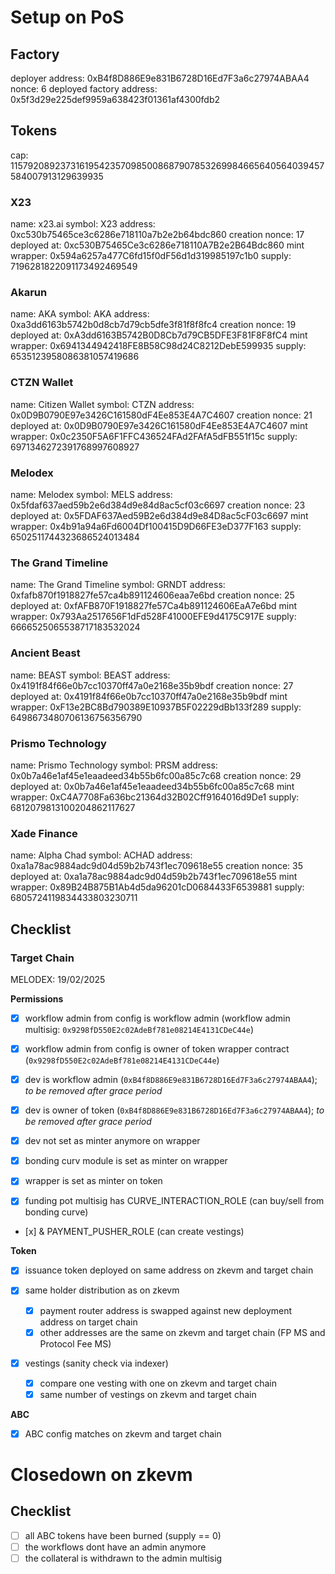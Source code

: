 # Setup on PoS

## Factory

deployer address: 0xB4f8D886E9e831B6728D16Ed7F3a6c27974ABAA4
nonce: 6
deployed factory address: 0x5f3d29e225def9959a638423f01361af4300fdb2

## Tokens

cap: 115792089237316195423570985008687907853269984665640564039457584007913129639935

### X23

name: x23.ai
symbol: X23
address: 0xc530b75465ce3c6286e718110a7b2e2b64bdc860
creation nonce: 17
deployed at: 0xc530B75465Ce3c6286e718110A7B2e2B64Bdc860
mint wrapper: 0x594a6257a477C6fd15f0dF56d1d319985197c1b0
supply: 7196281822091173492469549

### Akarun

name: AKA
symbol: AKA
address: 0xa3dd6163b5742b0d8cb7d79cb5dfe3f81f8f8fc4
creation nonce: 19
deployed at: 0xA3dd6163B5742B0D8Cb7d79CB5DFE3F81F8F8fC4
mint wrapper: 0x6941344942418FE8B58C98d24C8212DebE599935
supply: 6535123958086381057419686

### CTZN Wallet

name: Citizen Wallet
symbol: CTZN
address: 0x0D9B0790E97e3426C161580dF4Ee853E4A7C4607
creation nonce: 21
deployed at: 0x0D9B0790E97e3426C161580dF4Ee853E4A7C4607
mint wrapper: 0x0c2350F5A6F1FFC436524FAd2FAfA5dFB551f15c
supply: 6971346272391768997608927

### Melodex

name: Melodex
symbol: MELS
address: 0x5fdaf637aed59b2e6d384d9e84d8ac5cf03c6697
creation nonce: 23
deployed at: 0x5FDAF637Aed59B2e6d384d9e84D8ac5cF03c6697
mint wrapper: 0x4b91a94a6Fd6004Df100415D9D66FE3eD377F163
supply: 6502511744323686524013484

### The Grand Timeline

name: The Grand Timeline
symbol: GRNDT
address: 0xfafb870f1918827fe57ca4b891124606eaa7e6bd
creation nonce: 25
deployed at: 0xfAFB870F1918827fe57Ca4b891124606EaA7e6bd
mint wrapper: 0x793Aa2517656F1dFd528F41000EFE9d4175C917E
supply: 6666525065538717183532024

### Ancient Beast

name: BEAST
symbol: BEAST
address: 0x4191f84f66e0b7cc10370ff47a0e2168e35b9bdf
creation nonce: 27
deployed at: 0x4191f84f66e0b7cc10370ff47a0e2168e35b9bdf
mint wrapper: 0xF13e2BC8Bd790389E10937B5F02229dBb133f289
supply: 6498673480706136756356790

### Prismo Technology

name: Prismo Technology
symbol: PRSM
address: 0x0b7a46e1af45e1eaadeed34b55b6fc00a85c7c68
creation nonce: 29
deployed at: 0x0b7a46e1af45e1eaadeed34b55b6fc00a85c7c68
mint wrapper: 0xC4A7708Fa636bc21364d32B02Cff9164016d9De1
supply: 6812079813100204862117627

### Xade Finance

name: Alpha Chad
symbol: ACHAD
address: 0xa1a78ac9884adc9d04d59b2b743f1ec709618e55
creation nonce: 35
deployed at: 0xa1a78ac9884adc9d04d59b2b743f1ec709618e55
mint wrapper: 0x89B24B875B1Ab4d5da96201cD0684433F6539881
supply: 6805724119834433803230711

## Checklist

### Target Chain

MELODEX: 19/02/2025

**Permissions**

- [x] workflow admin from config is workflow admin (workflow admin multisig: `0x9298fD550E2c02AdeBf781e08214E4131CDeC44e`)
- [x] workflow admin from config is owner of token wrapper contract (`0x9298fD550E2c02AdeBf781e08214E4131CDeC44e`)
- [x] dev is workflow admin (`0xB4f8D886E9e831B6728D16Ed7F3a6c27974ABAA4`); _to be removed after grace period_
- [x] dev is owner of token (`0xB4f8D886E9e831B6728D16Ed7F3a6c27974ABAA4`); _to be removed after grace period_

- [x] dev not set as minter anymore on wrapper
- [x] bonding curv module is set as minter on wrapper
- [x] wrapper is set as minter on token

- [x] funding pot multisig has CURVE_INTERACTION_ROLE (can buy/sell from bonding curve)
- [x] & PAYMENT_PUSHER_ROLE (can create vestings)

**Token**

- [x] issuance token deployed on same address on zkevm and target chain

- [x] same holder distribution as on zkevm

  - [x] payment router address is swapped against new deployment address on target chain
  - [x] other addresses are the same on zkevm and target chain (FP MS and Protocol Fee MS)

- [x] vestings (sanity check via indexer)

  - [x] compare one vesting with one on zkevm and target chain
  - [x] same number of vestings on zkevm and target chain

**ABC**

- [x] ABC config matches on zkevm and target chain

# Closedown on zkevm

## Checklist

- [ ] all ABC tokens have been burned (supply == 0)
- [ ] the workflows dont have an admin anymore
- [ ] the collateral is withdrawn to the admin multisig
